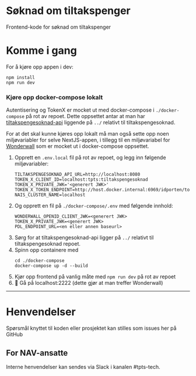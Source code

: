 # Søknad om tiltakspenger

Frontend-kode for søknad om tiltakspenger

# Komme i gang

For å kjøre opp appen i dev:

```
npm install
npm run dev
```

### Kjøre opp docker-compose lokalt

Autentisering og TokenX er mocket ut med docker-compose i `./docker-compose` på rot av repoet. 
Dette oppsettet antar at man har [tiltakspengesoknad-api](https://github.com/navikt/tiltakspengesoknad-api)
liggende på `../` relativt til tiltakspengesoknad.

For at det skal kunne kjøres opp lokalt må man også sette opp noen miljøvariabler for selve NextJS-appen, i tillegg til en
miljøvariabel for [Wonderwall](https://github.com/nais/wonderwall) som er mocket ut i docker-compose oppsettet.

1. Opprett en `.env.local` fil på rot av repoet, og legg inn følgende miljøvariabler:
    ```
    TILTAKSPENGESOKNAD_API_URL=http://localhost:8080
    TOKEN_X_CLIENT_ID=localhost:tpts:tiltakspengesoknad
    TOKEN_X_PRIVATE_JWK='<generert JWK>'
    TOKEN_X_TOKEN_ENDPOINT=http://host.docker.internal:6969/idporten/token
    NAIS_CLUSTER_NAME=localhost
    ```
2. Og opprett en fil på `./docker-compose/.env` med følgende innhold:
    ```
    WONDERWALL_OPENID_CLIENT_JWK=<generert JWK>
    TOKEN_X_PRIVATE_JWK=<generert JWK>
    PDL_ENDPOINT_URL=<en eller annen baseurl>
    ```
3. Sørg for at tiltakspengesoknad-api ligger på `../` relativt til tiltakspengesoknad repoet.
4. Spinn opp containere med 
    ```
    cd ./docker-compose
    docker-compose up -d --build
    ```
5. Kjør opp frontend på vanlig måte med `npm run dev` på rot av repoet 
6. :rocket: Gå på localhost:2222 (dette gjør at man treffer Wonderwall)

---

# Henvendelser

Spørsmål knyttet til koden eller prosjektet kan stilles som issues her på GitHub

## For NAV-ansatte

Interne henvendelser kan sendes via Slack i kanalen #tpts-tech.
